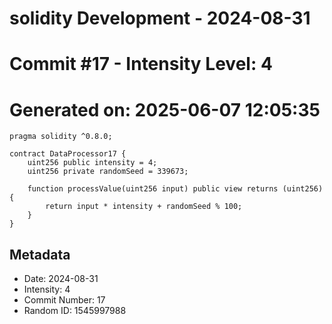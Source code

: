 ﻿# solidity Development - 2024-08-31
# Commit #17 - Intensity Level: 4
# Generated on: 2025-06-07 12:05:35
```solidity
pragma solidity ^0.8.0;

contract DataProcessor17 {
    uint256 public intensity = 4;
    uint256 private randomSeed = 339673;

    function processValue(uint256 input) public view returns (uint256) {
        return input * intensity + randomSeed % 100;
    }
}
```
## Metadata
- Date: 2024-08-31
- Intensity: 4
- Commit Number: 17
- Random ID: 1545997988
